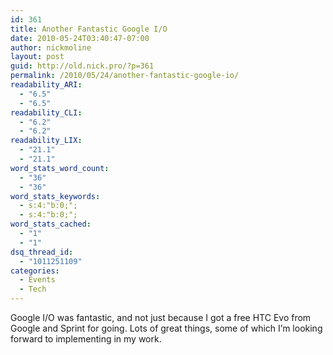 ```yaml
---
id: 361
title: Another Fantastic Google I/O
date: 2010-05-24T03:40:47-07:00
author: nickmoline
layout: post
guid: http://old.nick.pro/?p=361
permalink: /2010/05/24/another-fantastic-google-io/
readability_ARI:
  - "6.5"
  - "6.5"
readability_CLI:
  - "6.2"
  - "6.2"
readability_LIX:
  - "21.1"
  - "21.1"
word_stats_word_count:
  - "36"
  - "36"
word_stats_keywords:
  - s:4:"b:0;";
  - s:4:"b:0;";
word_stats_cached:
  - "1"
  - "1"
dsq_thread_id:
  - "1011251109"
categories:
  - Events
  - Tech
---
```

Google I/O was fantastic, and not just because I got a free HTC Evo from Google and Sprint for going. Lots of great things, some of which I&#8217;m looking forward to implementing in my work.